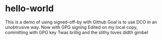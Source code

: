# hello-world
This is a demo of using signed-off-by with Github
Goal is to use DCO in an unobtrusive way.
Now with GPG signing
Edited on my local copy, committing with GPG key
Twas brillig
and the slithy toves
didth gimbel


